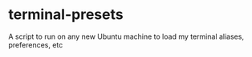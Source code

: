 # terminal-presets
A script to run on any new Ubuntu machine to load my terminal aliases, preferences, etc
